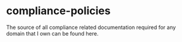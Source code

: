 # compliance-policies
The source of all compliance related documentation required for any domain that I own can be found here.
